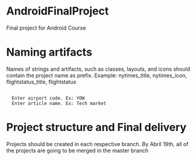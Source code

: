 # AndroidFinalProject
Final project for Android Course

# Naming artifacts
Names of strings and artifacts, such as classes, layouts, and icons should contain the project name as prefix.
Example:
nytimes_title, nytimes_icon, flightstatus_title, flightstatus

<code>
  <string name="flightstatus_airportCode">Enter airport code. Ex: YOW</string>
  <string name="nytimes_articleName">Enter article name. Ex: Tech market</string>
</code>

# Project structure and Final delivery
Projects should be created in each respective branch. By Abril 19th, all of the projects are going to be merged in the master branch

